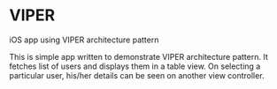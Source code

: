 # VIPER
iOS app using VIPER architecture pattern

This is simple app written to demonstrate VIPER architecture pattern. 
It fetches list of users and displays them in a table view. On selecting a particular user, his/her details can be seen on another view controller.

